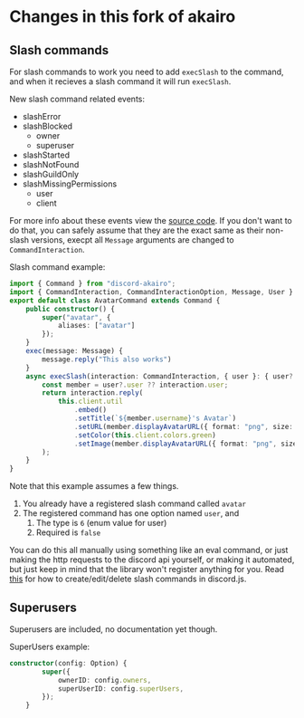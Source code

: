 # Changes in this fork of akairo

## Slash commands
For slash commands to work you need to add `execSlash` to the command, and when it recieves a slash command it will run `execSlash`.

New slash command related events:
 * slashError
 * slashBlocked
    * owner
    * superuser
 * slashStarted
 * slashNotFound
 * slashGuildOnly
 * slashMissingPermissions
    * user
    * client

For more info about these events view the [source code](https://github.com/SkyBlockDev/discord-akairo/blob/master/src/struct/commands/CommandHandler.js#L396). If you don't want to do that, you can safely assume that they are the exact same as their non-slash versions, execpt all `Message` arguments are changed to `CommandInteraction`.

Slash command example:
```ts
import { Command } from "discord-akairo";
import { CommandInteraction, CommandInteractionOption, Message, User } from "discord.js";
export default class AvatarCommand extends Command {
    public constructor() {
        super("avatar", {
            aliases: ["avatar"]
        });
    }
    exec(message: Message) {
        message.reply("This also works")
    }
    async execSlash(interaction: CommandInteraction, { user }: { user?: CommandInteractionOption } ) {
        const member = user?.user ?? interaction.user;
        return interaction.reply(
            this.client.util
                .embed()
                .setTitle(`${member.username}'s Avatar`)
                .setURL(member.displayAvatarURL({ format: "png", size: 512, dynamic: true }))
                .setColor(this.client.colors.green)
                .setImage(member.displayAvatarURL({ format: "png", size: 512, dynamic: true }))
        );
    }
}
```
Note that this example assumes a few things.
1. You already have a registered slash command called `avatar`
2. The registered command has one option named `user`, and
    1. The type is `6` (enum value for user)
    2. Required is `false`

You can do this all manually using something like an eval command, or just making the http requests to the discord api yourself, or making it automated, but just keep in mind that the library won't register anything for you. Read [this](https://discord.js.org/#/docs/main/master/examples/commands) for how to create/edit/delete slash commands in discord.js.

## Superusers
Superusers are included, no documentation yet though.

SuperUsers example: 
```ts
constructor(config: Option) {
		super({
			ownerID: config.owners,
			superUserID: config.superUsers,
		});
	}
```